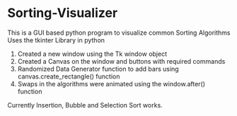 # Sorting-Visualizer
This is a GUI based python program to visualize common Sorting Algorithms
Uses the tkinter Library in python
1. Created a new window using the Tk window object
2. Created a Canvas on the window and buttons with required commands
3. Randomized Data Generator function to add bars using canvas.create_rectangle() function
4. Swaps in the algorithms were animated using the window.after() function

Currently Insertion, Bubble and Selection Sort works.
